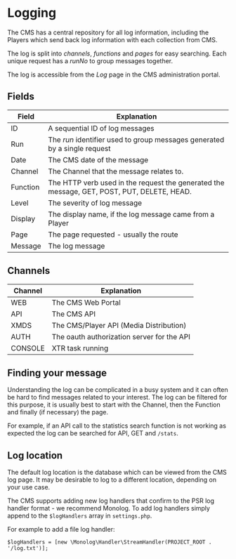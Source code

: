 <!--toc=advanced-->
# Logging

The CMS has a central repository for all log information, including the Players which send 
back log information with each collection from CMS.
 
The log is split into *channels*, *functions* and *pages* for easy searching. Each unique request 
has a *runNo* to group messages together.
 
The log is accessible from the *Log* page in the CMS administration portal. 

## Fields

| Field    | Explanation                                                                                |
|----------|--------------------------------------------------------------------------------------------|
| ID       | A sequential ID of log messages                                                            |
| Run      | The *run* identifier used to group messages generated by a single request                  |
| Date     | The CMS date of the message                                                                |
| Channel  | The Channel that the message relates to.                                                   |
| Function | The HTTP verb used in the request the generated the message, GET, POST, PUT, DELETE, HEAD. |
| Level    | The severity of log message                                                                |
| Display  | The display name, if the log message came from a Player                                    |
| Page     | The page requested - usually the route                                                     |
| Message  | The log message                                                                            |


## Channels

| Channel | Explanation                                |
|---------|--------------------------------------------|
| WEB     | The CMS Web Portal                         |
| API     | The CMS API                                |
| XMDS    | The CMS/Player API (Media Distribution)    |
| AUTH    | The oauth authorization server for the API |
| CONSOLE | XTR task running                           |

## Finding your message

Understanding the log can be complicated in a busy system and it can often be hard to find messages 
related to your interest. The log can be filtered for this purpose, it is usually best to start with 
the Channel, then the Function and finally (if necessary) the page.
 
For example, if an API call to the statistics search function is not working as expected the log can 
be searched for API, GET and `/stats`.

## Log location

The default log location is the database which can be viewed from the CMS log page. It may be desirable
to log to a different location, depending on your use case.

The CMS supports adding new log handlers that confirm to the PSR log handler format - we recommend 
Monolog. To add log handlers simply append to the `$logHandlers` array in `settings.php`.

For example to add a file log handler:

```
$logHandlers = [new \Monolog\Handler\StreamHandler(PROJECT_ROOT . '/log.txt')];
```
